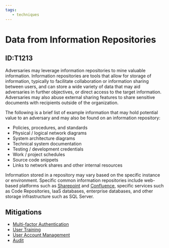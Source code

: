 ```yaml
---
tags:
   - techniques
---
```

# Data from Information Repositories
## ID:T1213
Adversaries may leverage information repositories to mine valuable information. Information repositories are tools that allow for storage of information, typically to facilitate collaboration or information sharing between users, and can store a wide variety of data that may aid adversaries in further objectives, or direct access to the target information. Adversaries may also abuse external sharing features to share sensitive documents with recipients outside of the organization. 

The following is a brief list of example information that may hold potential value to an adversary and may also be found on an information repository:

* Policies, procedures, and standards
* Physical / logical network diagrams
* System architecture diagrams
* Technical system documentation
* Testing / development credentials
* Work / project schedules
* Source code snippets
* Links to network shares and other internal resources

Information stored in a repository may vary based on the specific instance or environment. Specific common information repositories include web-based platforms such as [Sharepoint](/mitre/techniques/T1213/002) and [Confluence](/mitre/techniques/T1213/001), specific services such as Code Repositories, IaaS databases, enterprise databases, and other storage infrastructure such as SQL Server.
## Mitigations
* [Multi-factor Authentication](mitigations/M1032)
* [User Training](mitigations/M1017)
* [User Account Management](mitigations/M1018)
* [Audit](mitigations/M1047)
